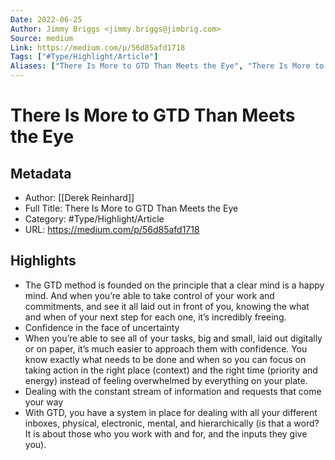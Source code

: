 ```yaml
---
Date: 2022-06-25
Author: Jimmy Briggs <jimmy.briggs@jimbrig.com>
Source: medium
Link: https://medium.com/p/56d85afd1718
Tags: ["#Type/Highlight/Article"]
Aliases: ["There Is More to GTD Than Meets the Eye", "There Is More to GTD Than Meets the Eye"]
---
```

# There Is More to GTD Than Meets the Eye

## Metadata
- Author: [[Derek Reinhard]]
- Full Title: There Is More to GTD Than Meets the Eye
- Category: #Type/Highlight/Article
- URL: https://medium.com/p/56d85afd1718

## Highlights
- The GTD method is founded on the principle that a clear mind is a happy mind. And when you’re able to take control of your work and commitments, and see it all laid out in front of you, knowing the what and when of your next step for each one, it’s incredibly freeing.
- Confidence in the face of uncertainty
- When you’re able to see all of your tasks, big and small, laid out digitally or on paper, it’s much easier to approach them with confidence. You know exactly what needs to be done and when so you can focus on taking action in the right place (context) and the right time (priority and energy) instead of feeling overwhelmed by everything on your plate.
- Dealing with the constant stream of information and requests that come your way
- With GTD, you have a system in place for dealing with all your different inboxes, physical, electronic, mental, and hierarchically (is that a word? It is about those who you work with and for, and the inputs they give you).
